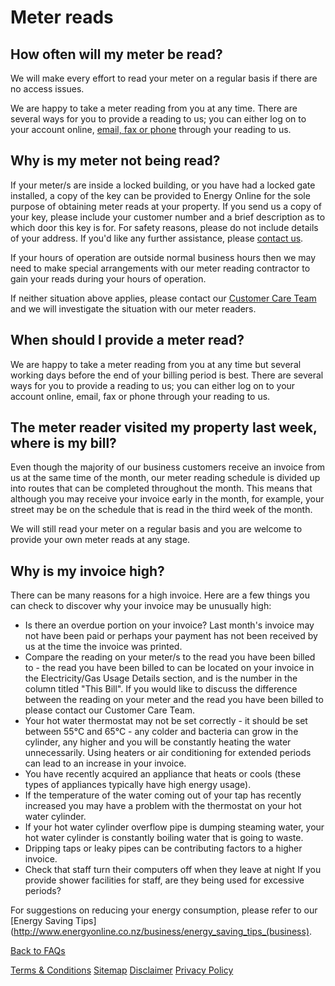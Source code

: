 # Meter reads

## How often will my meter be read?
We will make every effort to read your meter on a regular basis if there are no access issues.

We are happy to take a meter reading from you at any time.  There are several ways for you to provide a reading to us; you can either log on to your account online, [email, fax or phone](http://www.energyonline.co.nz/Default.aspx?tabid=66) through your reading to us.

## Why is my meter not being read?
If your meter/s are inside a locked building, or you have had a locked gate installed, a copy of the key can be provided to Energy Online for the sole purpose of obtaining meter reads at your property.  If you send us a copy of your key, please include your customer number and a brief description as to which door this key is for.  For safety reasons, please do not include details of your address.  If you'd like any further assistance, please [contact us](http://www.energyonline.co.nz/Default.aspx?tabid=66).

If your hours of operation are outside normal business hours then we may need to make special arrangements with our meter reading contractor to gain your reads during your hours of operation.

If neither situation above applies, please contact our [Customer Care Team](http://www.energyonline.co.nz/Default.aspx?tabid=66) and we will investigate the situation with our meter readers.

## When should I provide a meter read?
We are happy to take a meter reading from you at any time but several working days before the end of your billing period is best.  There are several ways for you to provide a reading to us; you can either log on to your account online, email, fax or phone through your reading to us.

## The meter reader visited my property last week, where is my bill?
Even though the majority of our business customers receive an invoice from us at the same time of the month, our meter reading schedule is divided up into routes that can be completed throughout the month.  This means that although you may receive your invoice early in the month, for example, your street may be on the schedule that is read in the third week of the month.

We will still read your meter on a regular basis and you are welcome to provide your own meter reads at any stage.

## Why is my invoice high?
There can be many reasons for a high invoice.  Here are a few things you can check to discover why your invoice may be unusually high:
- Is there an overdue portion on your invoice?  Last month's invoice may not have been paid or perhaps your payment has not been received by us at the time the invoice was printed.
- Compare the reading on your meter/s to the read you have been billed to - the read you have been billed to can be located on your invoice in the Electricity/Gas Usage Details section, and is the number in the column titled "This Bill".  If you would like to discuss the difference between the reading on your meter and the read you have been billed to please contact our Customer Care Team.
- Your hot water thermostat may not be set correctly - it should be set between 55°C and 65°C - any colder and bacteria can grow in the cylinder, any higher and you will be constantly heating the water unnecessarily.
Using heaters or air conditioning for extended periods can lead to an increase in your invoice.
- You have recently acquired an appliance that heats or cools (these types of appliances typically have high energy usage).
- If the temperature of the water coming out of your tap has recently increased you may have a problem with the thermostat on your hot water cylinder.
- If your hot water cylinder overflow pipe is dumping steaming water, your hot water cylinder is constantly boiling water that is going to waste.
- Dripping taps or leaky pipes can be contributing factors to a higher invoice.
- Check that staff turn their computers off when they leave at night
If you provide shower facilities for staff, are they being used for excessive periods?


For suggestions on reducing your energy consumption, please refer to our [Energy Saving Tips](http://www.energyonline.co.nz/business/energy_saving_tips_(business). 


[Back to FAQs](http://www.energyonline.co.nz/business/business_faqs)





[Terms & Conditions](http://www.energyonline.co.nz/terms)
[Sitemap](http://www.energyonline.co.nz/home/site_map)
[Disclaimer](http://www.energyonline.co.nz/home/site_map/disclaimer)
[Privacy Policy](http://www.energyonline.co.nz/home/site_map/privacy_policy)
